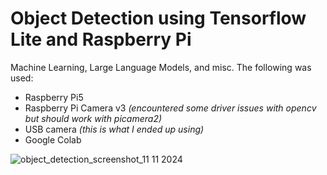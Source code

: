 # Object Detection using Tensorflow Lite and Raspberry Pi
Machine Learning, Large Language Models, and misc.
The following was used:


*   Raspberry Pi5
*   Raspberry Pi Camera v3 *(encountered some driver issues with opencv but should work with picamera2)*
*   USB camera *(this is what I ended up using)*
*   Google Colab
  
![object_detection_screenshot_11 11 2024](https://github.com/user-attachments/assets/ff9da81c-97d7-47af-b53c-e8eeecc746fd)
